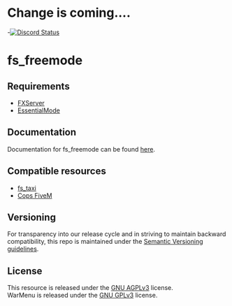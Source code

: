 # Change is coming....
-<a href="https://discord.gg/ckdaNHE" title="Chat on Discord"><img alt="Discord Status" src="https://discordapp.com/api/guilds/285462938691567627/widget.png"></a>

# fs_freemode

## Requirements
- [FXServer](https://wiki.fivem.net/wiki/Running_FXServer)
- [EssentialMode](https://forum.fivem.net/t/release-essentialmode-base)

## Documentation   
 Documentation for fs_freemode can be found [here](https://freemode.readme.io).    

## Compatible resources
- [fs_taxi](https://github.com/FiveM-Scripts/fs_taxi)
- [Cops FiveM](https://forum.fivem.net/t/release-cops-fivem-v1-3-0-07-07-2017/17460)

## Versioning
For transparency into our release cycle and in striving to maintain backward compatibility,
this repo is maintained under the [Semantic Versioning guidelines](http://semver.org/).

## License
This resource is released under the [GNU AGPLv3](LICENSE) license.    
WarMenu is released under the [GNU GPLv3](libs/Warmenu-License.txt) license.

